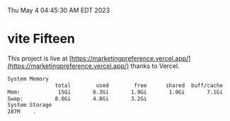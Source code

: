 Thu May  4 04:45:30 AM EDT 2023

# vite Fifteen


This project is live at [https://marketingpreference.vercel.app/](https://marketingpreference.vercel.app/) thanks to Vercel.

```bash
System Memory
               total        used        free      shared  buff/cache   available
Mem:            15Gi       6.3Gi       1.9Gi       1.0Gi       7.1Gi       7.6Gi
Swap:          8.0Gi       4.8Gi       3.2Gi
System Storage
287M	.
